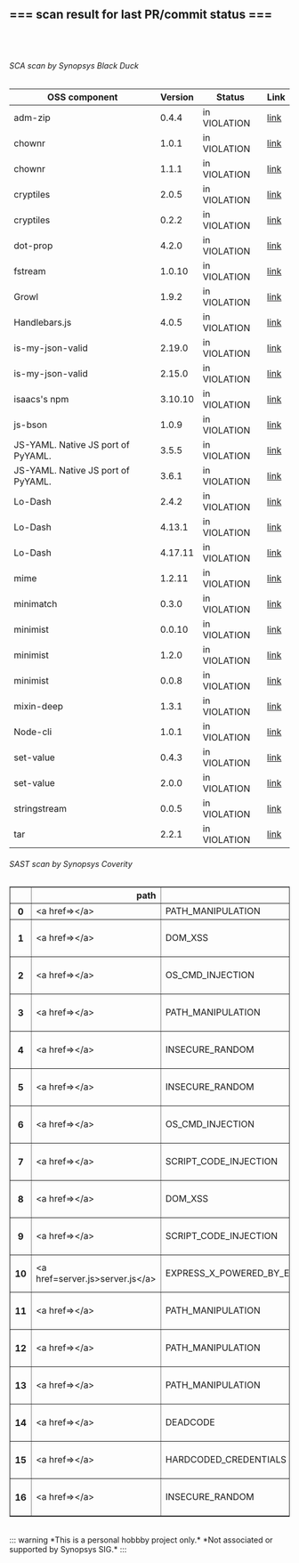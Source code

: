 ## === scan result for last PR/commit status === 
<br/><br/>
###### SCA scan by Synopsys Black Duck
|OSS component | Version | Status | Link|
| --- | --- | --- | --- |
|adm-zip|0.4.4| in VIOLATION|[link](https://poc94.blackduck.synopsys.com/api/projects/fdbe6f8a-e0e9-4b4b-96c3-1574f2484e9d/versions/1f4bc4cd-337a-490e-84a5-dad83b6f1477/components/f54b4d4d-cf2b-4d26-be63-ec9d8b096e21/versions/00128416-e148-462b-9608-34a746232d02/policy-rules)|
|chownr|1.0.1| in VIOLATION|[link](https://poc94.blackduck.synopsys.com/api/projects/fdbe6f8a-e0e9-4b4b-96c3-1574f2484e9d/versions/1f4bc4cd-337a-490e-84a5-dad83b6f1477/components/a0d5c298-9bcc-43fa-9042-3a6ca1b603e3/versions/3d0e5859-2ca4-4b29-9bc9-0fe6d738f7ca/policy-rules)|
|chownr|1.1.1| in VIOLATION|[link](https://poc94.blackduck.synopsys.com/api/projects/fdbe6f8a-e0e9-4b4b-96c3-1574f2484e9d/versions/1f4bc4cd-337a-490e-84a5-dad83b6f1477/components/a0d5c298-9bcc-43fa-9042-3a6ca1b603e3/versions/d9004f41-a8a7-4093-9b86-9475d1d45db8/policy-rules)|
|cryptiles|2.0.5| in VIOLATION|[link](https://poc94.blackduck.synopsys.com/api/projects/fdbe6f8a-e0e9-4b4b-96c3-1574f2484e9d/versions/1f4bc4cd-337a-490e-84a5-dad83b6f1477/components/bb3e6490-bb4f-4ca5-a95e-413bf194516b/versions/486d02b5-880b-425e-a384-ad38c2fd4609/policy-rules)|
|cryptiles|0.2.2| in VIOLATION|[link](https://poc94.blackduck.synopsys.com/api/projects/fdbe6f8a-e0e9-4b4b-96c3-1574f2484e9d/versions/1f4bc4cd-337a-490e-84a5-dad83b6f1477/components/bb3e6490-bb4f-4ca5-a95e-413bf194516b/versions/e6eb8a9b-7645-45cd-a373-cbc3c08209a1/policy-rules)|
|dot-prop|4.2.0| in VIOLATION|[link](https://poc94.blackduck.synopsys.com/api/projects/fdbe6f8a-e0e9-4b4b-96c3-1574f2484e9d/versions/1f4bc4cd-337a-490e-84a5-dad83b6f1477/components/851d014d-a2cb-43d4-959d-e892b1b2df43/versions/04c06dec-52eb-4753-83ae-8b0acfb49ce3/policy-rules)|
|fstream|1.0.10| in VIOLATION|[link](https://poc94.blackduck.synopsys.com/api/projects/fdbe6f8a-e0e9-4b4b-96c3-1574f2484e9d/versions/1f4bc4cd-337a-490e-84a5-dad83b6f1477/components/80b7ad5b-937f-4645-9b94-7f6fb1b7e95a/versions/03451ef5-26ab-4392-9313-0d3bc4c7a020/policy-rules)|
|Growl|1.9.2| in VIOLATION|[link](https://poc94.blackduck.synopsys.com/api/projects/fdbe6f8a-e0e9-4b4b-96c3-1574f2484e9d/versions/1f4bc4cd-337a-490e-84a5-dad83b6f1477/components/af980dc4-74e4-4f31-a4aa-cb9b1c4e2fc4/versions/11bdf468-9a17-4505-ac40-ae73150c9e0c/policy-rules)|
|Handlebars.js|4.0.5| in VIOLATION|[link](https://poc94.blackduck.synopsys.com/api/projects/fdbe6f8a-e0e9-4b4b-96c3-1574f2484e9d/versions/1f4bc4cd-337a-490e-84a5-dad83b6f1477/components/c98d0f87-41c4-453b-9cec-5e4ae55a0dbf/versions/0d2b47a0-7104-4437-8574-744005c0a577/policy-rules)|
|is-my-json-valid|2.19.0| in VIOLATION|[link](https://poc94.blackduck.synopsys.com/api/projects/fdbe6f8a-e0e9-4b4b-96c3-1574f2484e9d/versions/1f4bc4cd-337a-490e-84a5-dad83b6f1477/components/2b859cbe-d55c-423e-8796-e1929b6d15d9/versions/73acd9b5-5736-46fd-9efd-1bc72fd1854f/policy-rules)|
|is-my-json-valid|2.15.0| in VIOLATION|[link](https://poc94.blackduck.synopsys.com/api/projects/fdbe6f8a-e0e9-4b4b-96c3-1574f2484e9d/versions/1f4bc4cd-337a-490e-84a5-dad83b6f1477/components/2b859cbe-d55c-423e-8796-e1929b6d15d9/versions/fb982003-a0c9-4faf-87bb-cb66f81900a9/policy-rules)|
|isaacs's npm|3.10.10| in VIOLATION|[link](https://poc94.blackduck.synopsys.com/api/projects/fdbe6f8a-e0e9-4b4b-96c3-1574f2484e9d/versions/1f4bc4cd-337a-490e-84a5-dad83b6f1477/components/bd36dc9a-7753-4258-ba87-72ecba5b55f7/versions/55ae351b-df60-4cf9-ae50-5e92e295f744/policy-rules)|
|js-bson|1.0.9| in VIOLATION|[link](https://poc94.blackduck.synopsys.com/api/projects/fdbe6f8a-e0e9-4b4b-96c3-1574f2484e9d/versions/1f4bc4cd-337a-490e-84a5-dad83b6f1477/components/d6f2c226-a8f7-46b6-bf3c-7a9785317e13/versions/87bcd229-6704-4cfe-9259-57caeb62d20c/policy-rules)|
|JS-YAML. Native JS port of PyYAML.|3.5.5| in VIOLATION|[link](https://poc94.blackduck.synopsys.com/api/projects/fdbe6f8a-e0e9-4b4b-96c3-1574f2484e9d/versions/1f4bc4cd-337a-490e-84a5-dad83b6f1477/components/a8c1201e-b916-4252-8d6f-8115b179cb0e/versions/b1aa230e-d9e1-4b1f-95cb-c249a430e236/policy-rules)|
|JS-YAML. Native JS port of PyYAML.|3.6.1| in VIOLATION|[link](https://poc94.blackduck.synopsys.com/api/projects/fdbe6f8a-e0e9-4b4b-96c3-1574f2484e9d/versions/1f4bc4cd-337a-490e-84a5-dad83b6f1477/components/a8c1201e-b916-4252-8d6f-8115b179cb0e/versions/0acf519c-7bcf-4761-ac85-d5b23d59cd17/policy-rules)|
|Lo-Dash|2.4.2| in VIOLATION|[link](https://poc94.blackduck.synopsys.com/api/projects/fdbe6f8a-e0e9-4b4b-96c3-1574f2484e9d/versions/1f4bc4cd-337a-490e-84a5-dad83b6f1477/components/231f0898-c453-415b-91fa-fba6585fdb82/versions/8de18a1b-b252-4f63-9c86-38a48920279f/policy-rules)|
|Lo-Dash|4.13.1| in VIOLATION|[link](https://poc94.blackduck.synopsys.com/api/projects/fdbe6f8a-e0e9-4b4b-96c3-1574f2484e9d/versions/1f4bc4cd-337a-490e-84a5-dad83b6f1477/components/231f0898-c453-415b-91fa-fba6585fdb82/versions/a9296a07-eaa6-4638-bd5a-1cfc0f20d8c3/policy-rules)|
|Lo-Dash|4.17.11| in VIOLATION|[link](https://poc94.blackduck.synopsys.com/api/projects/fdbe6f8a-e0e9-4b4b-96c3-1574f2484e9d/versions/1f4bc4cd-337a-490e-84a5-dad83b6f1477/components/231f0898-c453-415b-91fa-fba6585fdb82/versions/740cd515-eca7-47ca-b834-bdeaceeadb85/policy-rules)|
|mime|1.2.11| in VIOLATION|[link](https://poc94.blackduck.synopsys.com/api/projects/fdbe6f8a-e0e9-4b4b-96c3-1574f2484e9d/versions/1f4bc4cd-337a-490e-84a5-dad83b6f1477/components/5ee678c4-0578-4756-ac44-7ec95d1b6ab2/versions/14bcb2f8-7d42-4cb6-8c9d-ff8235abeb1c/policy-rules)|
|minimatch|0.3.0| in VIOLATION|[link](https://poc94.blackduck.synopsys.com/api/projects/fdbe6f8a-e0e9-4b4b-96c3-1574f2484e9d/versions/1f4bc4cd-337a-490e-84a5-dad83b6f1477/components/213461e4-29a5-4b35-b33c-d7f122dffd1f/versions/2f339af9-f6ab-4580-8588-4f8c1b27f09a/policy-rules)|
|minimist|0.0.10| in VIOLATION|[link](https://poc94.blackduck.synopsys.com/api/projects/fdbe6f8a-e0e9-4b4b-96c3-1574f2484e9d/versions/1f4bc4cd-337a-490e-84a5-dad83b6f1477/components/5c9476fd-5f82-4a31-bb81-e549abf8cec0/versions/b107e95e-8b9a-469c-80b1-77e2a6fe1685/policy-rules)|
|minimist|1.2.0| in VIOLATION|[link](https://poc94.blackduck.synopsys.com/api/projects/fdbe6f8a-e0e9-4b4b-96c3-1574f2484e9d/versions/1f4bc4cd-337a-490e-84a5-dad83b6f1477/components/5c9476fd-5f82-4a31-bb81-e549abf8cec0/versions/f8b91b41-6eaa-41a7-a385-f0247a226b14/policy-rules)|
|minimist|0.0.8| in VIOLATION|[link](https://poc94.blackduck.synopsys.com/api/projects/fdbe6f8a-e0e9-4b4b-96c3-1574f2484e9d/versions/1f4bc4cd-337a-490e-84a5-dad83b6f1477/components/5c9476fd-5f82-4a31-bb81-e549abf8cec0/versions/c33a2c02-d3ed-41d6-98e8-8adb83821f7d/policy-rules)|
|mixin-deep|1.3.1| in VIOLATION|[link](https://poc94.blackduck.synopsys.com/api/projects/fdbe6f8a-e0e9-4b4b-96c3-1574f2484e9d/versions/1f4bc4cd-337a-490e-84a5-dad83b6f1477/components/99e87c8c-8b71-4f75-9a56-66935490f7dd/versions/30809b44-4dc9-4f83-bdd2-197949f170ad/policy-rules)|
|Node-cli|1.0.1| in VIOLATION|[link](https://poc94.blackduck.synopsys.com/api/projects/fdbe6f8a-e0e9-4b4b-96c3-1574f2484e9d/versions/1f4bc4cd-337a-490e-84a5-dad83b6f1477/components/d87ecefd-8dbf-43a8-914f-eec15d7cd73d/versions/66edcbd6-676f-442a-8c8d-19ba3754482e/policy-rules)|
|set-value|0.4.3| in VIOLATION|[link](https://poc94.blackduck.synopsys.com/api/projects/fdbe6f8a-e0e9-4b4b-96c3-1574f2484e9d/versions/1f4bc4cd-337a-490e-84a5-dad83b6f1477/components/d49b35ba-18ad-4c3b-9564-ea11333d82f5/versions/ef94bd06-6ff9-4074-b1b0-3bb2d1c15f96/policy-rules)|
|set-value|2.0.0| in VIOLATION|[link](https://poc94.blackduck.synopsys.com/api/projects/fdbe6f8a-e0e9-4b4b-96c3-1574f2484e9d/versions/1f4bc4cd-337a-490e-84a5-dad83b6f1477/components/d49b35ba-18ad-4c3b-9564-ea11333d82f5/versions/ca956e02-d9f9-4adb-a79b-100da43e01fd/policy-rules)|
|stringstream|0.0.5| in VIOLATION|[link](https://poc94.blackduck.synopsys.com/api/projects/fdbe6f8a-e0e9-4b4b-96c3-1574f2484e9d/versions/1f4bc4cd-337a-490e-84a5-dad83b6f1477/components/070f7c72-bfcf-48ea-a16a-bd09eb3df9c4/versions/bfc5f6fa-f0c4-4e0d-9f82-af47acd65ca3/policy-rules)|
|tar|2.2.1| in VIOLATION|[link](https://poc94.blackduck.synopsys.com/api/projects/fdbe6f8a-e0e9-4b4b-96c3-1574f2484e9d/versions/1f4bc4cd-337a-490e-84a5-dad83b6f1477/components/76fdd28b-3699-4874-8487-07334d337826/versions/ee0f66ef-7017-4216-a3b5-77e0eb86fa09/policy-rules)|
###### SAST scan by Synopsys Coverity
<table border="1" class="dataframe">
  <thead>
    <tr style="text-align: right;">
      <th></th>
      <th>path</th>
      <th>checker</th>
      <th>severity</th>
      <th>url</th>
    </tr>
  </thead>
  <tbody>
    <tr>
      <th>0</th>
      <td>&lt;a href=&gt;&lt;/a&gt;</td>
      <td>PATH_MANIPULATION</td>
      <td>audit</td>
      <td><a href=https://sipse.polaris.synopsys.com/projects/47cf8278-84c9-4bd5-b986-cd0ec091aa01/branches/da3ee0b8-2e49-48f7-8d2b-b5a4e72ace58/revisions/dab28ff8-e0b3-4821-9fe8-f89add332ced/issues/18633d20cd783f04e4b8ea4f62f3a8fa366c9aa04c6d9b4ecae6452cdfa088ab>link</a></td>
    </tr>
    <tr>
      <th>1</th>
      <td>&lt;a href=&gt;&lt;/a&gt;</td>
      <td>DOM_XSS</td>
      <td>audit</td>
      <td>&lt;a href=https://sipse.polaris.synopsys.com/projects/47cf8278-84c9-4bd5-b986-cd0ec091aa01/branches/da3ee0b8-2e49-48f7-8d2b-b5a4e72ace58/revisions/dab28ff8-e0b3-4821-9fe8-f89add332ced/issues/2127fe1d33ef8b74cbe2867ffb66e0aa626ffe2ae17a43b99f7dda8b712b4b7e&gt;link&lt;/a&gt;</td>
    </tr>
    <tr>
      <th>2</th>
      <td>&lt;a href=&gt;&lt;/a&gt;</td>
      <td>OS_CMD_INJECTION</td>
      <td>high</td>
      <td>&lt;a href=https://sipse.polaris.synopsys.com/projects/47cf8278-84c9-4bd5-b986-cd0ec091aa01/branches/da3ee0b8-2e49-48f7-8d2b-b5a4e72ace58/revisions/dab28ff8-e0b3-4821-9fe8-f89add332ced/issues/2c124f9411785e948389ae3628a8b8e4e9748bca09ea00bf1754852464da06dd&gt;link&lt;/a&gt;</td>
    </tr>
    <tr>
      <th>3</th>
      <td>&lt;a href=&gt;&lt;/a&gt;</td>
      <td>PATH_MANIPULATION</td>
      <td>audit</td>
      <td>&lt;a href=https://sipse.polaris.synopsys.com/projects/47cf8278-84c9-4bd5-b986-cd0ec091aa01/branches/da3ee0b8-2e49-48f7-8d2b-b5a4e72ace58/revisions/dab28ff8-e0b3-4821-9fe8-f89add332ced/issues/388414cd5536463753b7137be7ee5039d4fa366bfb57d97b776f69f7cf8579ab&gt;link&lt;/a&gt;</td>
    </tr>
    <tr>
      <th>4</th>
      <td>&lt;a href=&gt;&lt;/a&gt;</td>
      <td>INSECURE_RANDOM</td>
      <td>low</td>
      <td>&lt;a href=https://sipse.polaris.synopsys.com/projects/47cf8278-84c9-4bd5-b986-cd0ec091aa01/branches/da3ee0b8-2e49-48f7-8d2b-b5a4e72ace58/revisions/dab28ff8-e0b3-4821-9fe8-f89add332ced/issues/52a9b759e76e30bb89afe5c81501901dd4ff81910edb8de3c17e33d9ccb54a4d&gt;link&lt;/a&gt;</td>
    </tr>
    <tr>
      <th>5</th>
      <td>&lt;a href=&gt;&lt;/a&gt;</td>
      <td>INSECURE_RANDOM</td>
      <td>low</td>
      <td>&lt;a href=https://sipse.polaris.synopsys.com/projects/47cf8278-84c9-4bd5-b986-cd0ec091aa01/branches/da3ee0b8-2e49-48f7-8d2b-b5a4e72ace58/revisions/dab28ff8-e0b3-4821-9fe8-f89add332ced/issues/69d6ee0b5b4a7b6d43b32748cf0dd3bbe683479f8fadccf73c48307c9c44277d&gt;link&lt;/a&gt;</td>
    </tr>
    <tr>
      <th>6</th>
      <td>&lt;a href=&gt;&lt;/a&gt;</td>
      <td>OS_CMD_INJECTION</td>
      <td>audit</td>
      <td>&lt;a href=https://sipse.polaris.synopsys.com/projects/47cf8278-84c9-4bd5-b986-cd0ec091aa01/branches/da3ee0b8-2e49-48f7-8d2b-b5a4e72ace58/revisions/dab28ff8-e0b3-4821-9fe8-f89add332ced/issues/72f3041660395a86508320c4ced360c6965e2562bc3d2431ec4484f621ad63f2&gt;link&lt;/a&gt;</td>
    </tr>
    <tr>
      <th>7</th>
      <td>&lt;a href=&gt;&lt;/a&gt;</td>
      <td>SCRIPT_CODE_INJECTION</td>
      <td>audit</td>
      <td>&lt;a href=https://sipse.polaris.synopsys.com/projects/47cf8278-84c9-4bd5-b986-cd0ec091aa01/branches/da3ee0b8-2e49-48f7-8d2b-b5a4e72ace58/revisions/dab28ff8-e0b3-4821-9fe8-f89add332ced/issues/87de942a66b3723cba2433f6bac69887503644350602ff4639c623b610986b1e&gt;link&lt;/a&gt;</td>
    </tr>
    <tr>
      <th>8</th>
      <td>&lt;a href=&gt;&lt;/a&gt;</td>
      <td>DOM_XSS</td>
      <td>audit</td>
      <td>&lt;a href=https://sipse.polaris.synopsys.com/projects/47cf8278-84c9-4bd5-b986-cd0ec091aa01/branches/da3ee0b8-2e49-48f7-8d2b-b5a4e72ace58/revisions/dab28ff8-e0b3-4821-9fe8-f89add332ced/issues/8a982256cea80f52f77809bd794386a205645715988ee33b908ca648c7981465&gt;link&lt;/a&gt;</td>
    </tr>
    <tr>
      <th>9</th>
      <td>&lt;a href=&gt;&lt;/a&gt;</td>
      <td>SCRIPT_CODE_INJECTION</td>
      <td>audit</td>
      <td>&lt;a href=https://sipse.polaris.synopsys.com/projects/47cf8278-84c9-4bd5-b986-cd0ec091aa01/branches/da3ee0b8-2e49-48f7-8d2b-b5a4e72ace58/revisions/dab28ff8-e0b3-4821-9fe8-f89add332ced/issues/8b6a26375101f932da3b88e01cfddc1fc5fcea0a45e1aaacdf3b397331f92473&gt;link&lt;/a&gt;</td>
    </tr>
    <tr>
      <th>10</th>
      <td>&lt;a href=server.js&gt;server.js&lt;/a&gt;</td>
      <td>EXPRESS_X_POWERED_BY_ENABLED</td>
      <td>low</td>
      <td>&lt;a href=https://sipse.polaris.synopsys.com/projects/47cf8278-84c9-4bd5-b986-cd0ec091aa01/branches/da3ee0b8-2e49-48f7-8d2b-b5a4e72ace58/revisions/dab28ff8-e0b3-4821-9fe8-f89add332ced/issues/9cf100f5a895f0c5fd1c3a0bc02763833ac743cd3a91399145b7e450afcb7c3c&gt;link&lt;/a&gt;</td>
    </tr>
    <tr>
      <th>11</th>
      <td>&lt;a href=&gt;&lt;/a&gt;</td>
      <td>PATH_MANIPULATION</td>
      <td>audit</td>
      <td>&lt;a href=https://sipse.polaris.synopsys.com/projects/47cf8278-84c9-4bd5-b986-cd0ec091aa01/branches/da3ee0b8-2e49-48f7-8d2b-b5a4e72ace58/revisions/dab28ff8-e0b3-4821-9fe8-f89add332ced/issues/befd69649fd146b22ea2502f77ff326cb745667a2769d52351ffd2169c32b1e2&gt;link&lt;/a&gt;</td>
    </tr>
    <tr>
      <th>12</th>
      <td>&lt;a href=&gt;&lt;/a&gt;</td>
      <td>PATH_MANIPULATION</td>
      <td>audit</td>
      <td>&lt;a href=https://sipse.polaris.synopsys.com/projects/47cf8278-84c9-4bd5-b986-cd0ec091aa01/branches/da3ee0b8-2e49-48f7-8d2b-b5a4e72ace58/revisions/dab28ff8-e0b3-4821-9fe8-f89add332ced/issues/c0bf539fbfe1859445133a6fcb53612c2bc39ef889f271adc510d724832d48eb&gt;link&lt;/a&gt;</td>
    </tr>
    <tr>
      <th>13</th>
      <td>&lt;a href=&gt;&lt;/a&gt;</td>
      <td>PATH_MANIPULATION</td>
      <td>audit</td>
      <td>&lt;a href=https://sipse.polaris.synopsys.com/projects/47cf8278-84c9-4bd5-b986-cd0ec091aa01/branches/da3ee0b8-2e49-48f7-8d2b-b5a4e72ace58/revisions/dab28ff8-e0b3-4821-9fe8-f89add332ced/issues/d788b3be9def0cae5e477126bedfe3b2cf16c570b3e4374c936845421263ac29&gt;link&lt;/a&gt;</td>
    </tr>
    <tr>
      <th>14</th>
      <td>&lt;a href=&gt;&lt;/a&gt;</td>
      <td>DEADCODE</td>
      <td>medium</td>
      <td>&lt;a href=https://sipse.polaris.synopsys.com/projects/47cf8278-84c9-4bd5-b986-cd0ec091aa01/branches/da3ee0b8-2e49-48f7-8d2b-b5a4e72ace58/revisions/dab28ff8-e0b3-4821-9fe8-f89add332ced/issues/d9793a60804c5300828b8a8c73a77c83fd6e26419519f5d44841874a28606bb0&gt;link&lt;/a&gt;</td>
    </tr>
    <tr>
      <th>15</th>
      <td>&lt;a href=&gt;&lt;/a&gt;</td>
      <td>HARDCODED_CREDENTIALS</td>
      <td>medium</td>
      <td>&lt;a href=https://sipse.polaris.synopsys.com/projects/47cf8278-84c9-4bd5-b986-cd0ec091aa01/branches/da3ee0b8-2e49-48f7-8d2b-b5a4e72ace58/revisions/dab28ff8-e0b3-4821-9fe8-f89add332ced/issues/de75e2fb7c38d68154b45daf4ebefa71fb92247be1e5a196e68d2f5f5399afe3&gt;link&lt;/a&gt;</td>
    </tr>
    <tr>
      <th>16</th>
      <td>&lt;a href=&gt;&lt;/a&gt;</td>
      <td>INSECURE_RANDOM</td>
      <td>low</td>
      <td>&lt;a href=https://sipse.polaris.synopsys.com/projects/47cf8278-84c9-4bd5-b986-cd0ec091aa01/branches/da3ee0b8-2e49-48f7-8d2b-b5a4e72ace58/revisions/dab28ff8-e0b3-4821-9fe8-f89add332ced/issues/efc130b972b8a27f540ccbd537c88e9727e116ef7b613ba2a0aaa3bc2e8e8b72&gt;link&lt;/a&gt;</td>
    </tr>
  </tbody>
</table><br/>::: warning
*This is a personal hobbby project only.*
*Not associated or supported by Synopsys SIG.*
:::
